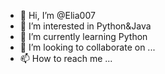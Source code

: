 - 👋 Hi, I’m @Elia007
- 👀 I’m interested in Python&Java
- 🌱 I’m currently learning Python
- 💞️ I’m looking to collaborate on ...
- 📫 How to reach me ...

<!---
Elia007/Elia007 is a ✨ special ✨ repository because its `README.md` (this file) appears on your GitHub profile.
You can click the Preview link to take a look at your changes.
--->
